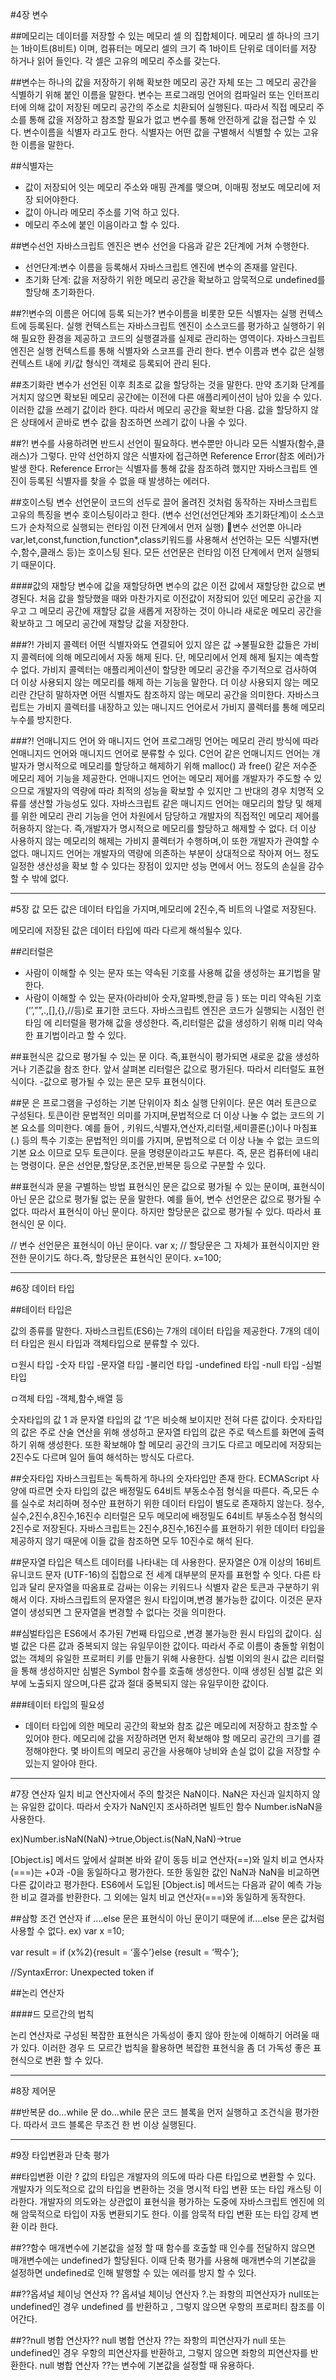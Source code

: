 #4장 변수 

##메모리는
데이터를 저장할  수 있는 메모리 셀 의 집합체이다. 
메모리 셀 하나의 크기는 1바이트(8비트) 이며, 컴퓨터는 메모리 셀의 크기 즉 1바이트 단위로 데이터를 저장 하거나 읽어 들인다.
각 셀은 고유의 메모리 주소를 갖는다.

##변수는 
하나의 값을 저장하기 위해 확보한 메모리 공간 자체 또는 그 메모리 공간을 식별하기 위해 붙인 이름을 말한다. 
변수는 프로그래밍 언어의 컴파일러 또는 인터프리터에 의해 값이 저장된 메모리 공간의 주소로 치환되어 실행된다. 
따라서 직접 메모리 주소를 통해 값을 저장하고 참조할 필요가 없고 변수를 통해 안전하게 값을 접근할 수 있다. 
변수이름을 식별자 라고도 한다. 식별자는 어떤 값을 구별해서 식별할 수 있는 고유한 이름을 말한다.

##식별자는
- 값이 저장되어 잇는 메모리 주소와 매핑 관계를 맺으며, 이매핑 정보도 메모리에 저장 되어야한다.
- 값이 아니라 메모리 주소를 기억 하고 있다.
- 메모리 주소에 붙인 이음이라고 할 수 있다.

##변수선언
자바스크립트 엔진은 변수 선언을 다음과 같은 2단계에 거쳐 수행한다. 
- 선언단계:변수 이름을 등록해서 자바스크립트 엔진에 변수의 존재를 알린다.
- 초기화 단계: 값을 저장하기 위한 메모리 공간을 확보하고 암묵적으로  undefined를 할당해 초기화한다.

##?!변수의 이름은 어디에 등록 되는가?
변수이름을 비롯한 모든 식별자는 실행 컨텍스트에 등록된다. 
실행 컨텍스트는 자바스크립트 엔진이 소스코드를 평가하고 실행하기 위해 필요한 환경을 제공하고 코드의 실행결과를 실제로 관리하는 영역이다. 
자바스크립트 엔진은 실행 컨텍스트를 통해 식별자와 스코프를 관리 한다.
변수 이름과 변수 값은 실행 컨텍스트 내에 키/값 형식인 객체로 등록되어 관리 된다.

##초기화란
변수가 선언된 이후 최초로 값을 할당하는 것을 말한다. 
만약 초기화 단계를 거치지 않으면 확보된 메모리 공간에는 이전에 다른 애플리케이션이 남아 있을 수 있다.
이러한 값을 쓰레기 값이라 한다. 따라서 메모리 공간을 확보한 다음.
값을 할당하지 않은 상태에서 곧바로 변수 값을 참조하면 쓰레기 값이 나올 수 있다.

##?! 변수를 사용하려면 반드시 선언이 필요하다. 
변수뿐만 아니라 모든 식별자(함수,클래스)가 그렇다. 
만약 선언하지 않은 식별자에 접근하면 Reference Error(참조 에러)가 발생 한다. 
Reference Error는 식별자를 통해 값을 참조하려 했지만 자바스크립트 엔진이 등록된 식별자를  찾을 수 없을 때 발생하는 에러다.

##호이스팅
변수 선언문이 코드의 선두로 끌어 올려진 것처럼 동작하는 자바스크립트 고유의 특징을 변수 호이스팅이라고 한다. 
(변수 선언(선언단계와 초기화단계)이 소스코드가 순차적으로 실행되는 런타임 이전 단계에서 먼저 실행)
🔴변수 선언뿐 아니라 var,let,const,function,function*,class키워드를 사용해서 선언하는 모든 식별자(변수,함수,클래스 등)는 호이스팅 된다. 
모든 선언문은 런타임 이전 단계에서 먼저 실행되기 때문이다.

####값의 재할당
변수에 값을 재할당하면 변수의 값은 이전 값에서 재할당한 값으로 변경된다. 
처음 값을 할당했을 때와 마찬가지로 이전값이 저장되어 있던 메모리 공간을 지우고
그 메모리 공간에 재할당 값을 새롭게 저장하는 것이 아니라 
새로운 메모리 공간을 확보하고 그 메모리 공간에 재할당 값을 저장한다.


###?! 가비지 콜렉터
어떤 식별자와도 연결되어 있지 않은 값 →불필요한 값들은 가비지 콜렉터에 의해 메모리에서 자동 해제 된다.
단, 메모리에서 언제 해제 될지는 예측할 수 없다. 
가비지 콜렉터는 애플리케이션이 할당한 메모리 공간을 주기적으로 검사하여 더 이상 사용되지 않는 메모리를 해제 하는 기능을 말한다. 더 이상 사용되지 않는 메모리란 간단히 말하자면 어떤 식별자도 참조하지 않는 메모리 공간을 의미한다. 
자바스크립트는 가비지 콜렉터를 내장하고 있는 매니지드 언어로서 가비지 콜렉터를 통해 메모리 누수를 방지한다.

###?! 언매니지드 언어 와 매니지드 언어 
프로그래밍 언어는 메모리 관리 방식에 따라 언매니지드 언어와 매니지드 언어로 분류할 수 있다. 
    C언어 같은 언매니지드 언어는 개발자가 명시적으로 메모리를 할당하고 해제하기 위해 malloc() 과 free() 같은 저수준 메모리 제어 기능을 제공한다. 
언매니지드 언어는 메모리 제어를 개발자가 주도할 수 있으므로 개발자의 역량에 따라 최적의 성능을 확보할 수 있지만 그 반대의 경우 치명적 오류를 생산할 가능성도 있다. 
   자바스크립트 같은 매니지드 언어는 매모리의 할당 및 해제를 위한 메모리 관리 기능을 언어 차원에서 담당하고 개발자의 직접적인 메모리 제어를 허용하지 않는다. 
즉,개발자가 명시적으로 메모리를 할당하고 해제할 수 없다. 
더 이상 사용하지 않는 메모리의 해제는 가비지 콜렉터가 수행하며,이 또한 개발자가 관여할 수 없다. 
매니지드 언어는 개발자의 역량에 의존하는 부분이 상대적으로 작아져 어느 정도 일정한 생산성을 확보 할 수 있다는 장점이 있지만 성능 면에서 어느 정도의 손실을 감수할 수 밖에 없다.


--------------------------------------------------------------------------------------------
#5장 값
모든 값은 데이터 타입을 가지며,메모리에 2진수,즉 비트의 나열로 저장된다. 

메모리에 저장된 값은 데이터 타입에 따라 다르게 해석될수 있다.

##리터럴은 
- 사람이 이해할 수 잇는 문자 또는 약속된 기호를 사용해 값을 생성하는 표기법을 말한다.
- 사람이 이해할 수 있는 문자(아라비아 숫자,알파벳,한글 등 ) 또는
       미리 약속된 기호 (’’,””,.,[],{},//등)로 표기한 코드다.
자바스크립트 엔진은 코드가 실행되는 시점인 런타임 에 리터럴을 평가해 값을 생성한다. 
즉,리터럴은 값을 생성하기 위해 미리 약속한 표기법이라고 할 수 있다.


##표현식은
값으로 평가될 수 있는 문 이다. 
즉,표현식이 평가되면 새로운 값을 생성하거나 기존값을 참조 한다. 
앞서 살펴본 리터럴은 값으로 평가된다. 따라서 리터럴도 표현식이다. 
-값으로 평가될 수 있는 문은 모두 표현식이다.


##문 은
프로그램을 구성하는 기본 단위이자 최소 실행 단위이다. 
문은 여러 토큰으로 구성된다. 
토큰이란 문법적인 의미를 가지며,문법적으로 더 이상 나눌 수 없는 코드의 기본 요소를 의미한다. 
예를 들어 , 키워드,식별자,연산자,리터럴,세미콜론(;)이나 마침표(.) 등의 특수 기호는 문법적인 의미를 가지며, 문법적으로 더 이상 나눌 수 없는 코드의 기본 요소 이므로 모두 토큰이다.
문을 명령문이라고도 부른다. 즉, 문은 컴퓨터에 내리는 명령이다. 
문은 선언문,할당문,조건문,반복문 등으로 구분할 수 있다.


##표현식과 문을 구별하는 방법
표현식인 문은 값으로 평가될 수 있는 문이며,
표현식이 아닌 문은 값으로 평가될 없는 문을 말한다.
예를 들어, 변수 선언문은 값으로 평가될 수 없다. 따라서 표현식이 아닌 문이다.
하지만 할당문은 값으로 평가될 수 있다. 따라서 표현식인 문 이다.

// 변수 선언문은 표현식이 아닌 문이다. 
var x;
// 할당문은 그 자체가 표현식이지만 완전한 문이기도 하다.즉, 할당문은 표현식인 문이다.
x=100;

---------------------------------------------------------------------------------------------------------------
#6장 데이터 타입

##테이터 타입은

값의 종류를 말한다.
자바스크립트(ES6)는 7개의 데이터 타입을 제공한다.
7개의 데이터 타입은 원시 타입과 객체타입으로 분류할 수 있다.

ㅁ원시 타입
-숫자 타입
-문자열 타입
-불리언 타입
-undefined 타입
-null 타입
-심벌 타입

ㅁ객체 타입
-객체,함수,배열 등

숫자타입의 값 1 과 문자열 타입의 값 ‘1’은 비슷해 보이지만 전혀 다른 값이다. 
숫자타입의 값은 주로 산술 연산을 위해 생성하고
문자열 타입의 값은 주로 텍스트를 화면에 출력하기 위해 생성한다. 
또한 확보해야 할 메모리 공간의 크기도 다르고 메모리에 저장되는 2진수도 다르며 일어 들여 해석하는 방식도 다르다.


##숫자타입
자바스크립트는 독특하게 하나의 숫자타입만 존재 한다. 
ECMAScript 사양에 따르면 숫자 타입의 값은 배정밀도 64비트 부동소수점 형식을 따른다.
즉,모든 수를 실수로 처리하며 정수만 표현하기 위한 데이터 타입이 별도로 존재하지 않는다. 
정수,실수,2진수,8진수,16진수 리터럴은 모두 메모리에 배정밀도 64비트 부동소수점 형식의 2진수로 저장된다.
자바스크립트는 2진수,8진수,16진수를 표현하기 위한 데이터 타입을 제공하지 않기 때문에 이들 값을 참조하면 모두 10진수로 해석 된다.


##문자열 타입은
텍스트 데이터를 나타내는 데 사용한다. 
문자열은 0개 이상의 16비트 유니코드 문자 (UTF-16)의 집합으로 전 세계 대부분의 문자를 표현할 수 잇다. 
 다른 타입과 달리 문자열을 따옴표로 감싸는 이유는 키워드나 식별자 같은 토큰과 구분하기 위해서 이다. 
자바스크립트의 문자열은 원시 타입이며,변경 불가능한 값이다. 
이것은 문자열이 생성되면 그 문자열을 변경할 수 없다는 것을 의미한다.

##심벌타입은 
ES6에서 추가된 7번째 타입으로 ,변경 불가능한 원시 타입의 값이다.
심벌 값은 다른 값과 중복되지 않는 유일무이한 값이다. 
따라서 주로 이름이 충돌할 위험이 없는 객체의 유일한 프로퍼티 키를 만들기 위해 사용한다. 
심벌 이외의 원시 값은 리터럴을 통해 생성하지만 심벌은 Symbol 함수를 호출해 생성한다. 
이때 생성된 심벌 값은 외부에 노출되지 않으며,다른 값과 절대 중복되지 않는 유일무이한 값이다.

###테이터 타입의 필요성
- 데이터 타입에 의한 메모리 공간의 확보와 참조
값은 메모리에 저장하고 참조할 수 있어야 한다. 
메모리에 값을 저장하려면 먼저 확보해야 할 메모리 공간의 크기를 결정해야한다. 
몇 바이트의 메모리 공간을 사용해야 낭비와 손실 없이 값을 저장할 수 있는지 알아야 한다.

-----------------------------------------------------------------------------------------------------------------------
#7장 연산자
일치 비교 연산자에서 주의 할것은 NaN이다. 
NaN은 자신과 일치하지 않는 유일한 값이다. 
따라서 숫자가 NaN인지 조사하려면 빌트인 함수 Number.isNaN을 사용한다. 

ex)Number.isNaN(NaN)→true,Object.is(NaN,NaN)→true

[Object.is] 메서드 
앞에서 살펴본 바와 같이 동등 비교 연산자(==)와 일치 비교 연사자(===)는 
+0과 -0을 동일하다고 평가한다. 
또한 동일한 값인 NaN과 NaN을 비교하면 다른 값이라고 평가한다. 
ES6에서 도입된 [Object.is] 메서드는 다음과 같이 예측 가능한 비교 결과를 반환한다. 
그 외에는 일치 비교 연산자(===)와 동일하게 동작한다.

##삼항 조건 연산자 
if ….else 문은 표현식이 아닌 문이기 때문에 if….else 문은 값처럼 사용할 수 없다. 
ex)
var x =10;

var result = if (x%2){result = ‘홀수’}else {result = ‘짝수’};

//SyntaxError: Unexpected token if



##논리 연산자

####드 모르간의 법칙 

논리 연산자로 구성된 복잡한 표현식은 가독성이 좋지 않아 한눈에 이해하기 어려울 때가 있다. 
이러한 경우 드 모르간 법칙을 활용하면 복잡한 표현식을 좀 더 가독성 좋은 표현식으로 변환 할 수 있다.

------------------------------------------------------------------------------------------------------
#8장 제어문

##반복문 
do…while 문 
do…while 문은 코드 블록을 먼저 실행하고 조건식을 평가한다. 
따라서 코드 블록은 무조건 한 번 이상 실행된다.


--------------------------------------------------------------------------------------------------------
#9장 타입변환과 단축 평가

##타입변환 이란 ?
값의 타입은 개발자의 의도에 따라 다른 타입으로 변환할 수 있다. 
개발자가 의도적으로 값의 타입을 변환하는 것을 명시적 타입 변환 또는 타입 캐스팅 이라한다. 
개발자의 의도와는 상관없이 표현식을 평가하는 도중에 자바스크립트 엔진에 의해 암묵적으로 타입이 자동 변환되기도 한다. 이를 암묵적 타입 변환 또는 타입 강제 변환 이라 한다.

##??함수 매개변수에 기본값을 설정 할 때 
함수를 호출할 때 인수를 전달하지 않으면 매개변수에는  undefined가 할당된다. 
이때 단축 평가를 사용해 매개변수의 기본값을 설정하면 undefined로 인해 발행할 수 있는 에러를 방지 할 수 있다.

##??옵셔널 체이닝 연산자 ??
옵셔널 체이닝 연산자 ?.는 좌항의 피연산자가 null또는 undefined인 경우 undefined 를 반환하고 , 그렇지 않으면 우항의 프로퍼티 참조를 이어간다. 

##??null 병합 연산자??
null 병합 연산자 ??는 좌항의 피연산자가 null 또는 undefined인 경우 우항의 피연산자를 반환하고, 그렇지 않으면 좌항의 피연산자를 반환한다.
 null 병합 연산자 ??는 변수에 기본값을 설정할 때 유용하다.



